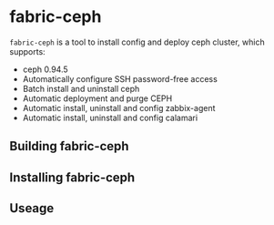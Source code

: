 fabric-ceph
===================================
``fabric-ceph`` is a tool to install config and deploy ceph cluster, which supports:
* ceph 0.94.5
* Automatically configure SSH password-free access
* Batch install and uninstall ceph
* Automatic deployment and purge CEPH
* Automatic install, uninstall and config zabbix-agent
* Automatic install, uninstall and config calamari


Building fabric-ceph
-----------------------------------

Installing fabric-ceph
-----------------------------------

Useage
-----------------------------------
